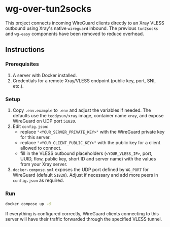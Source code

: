 # wg-over-tun2socks

This project connects incoming WireGuard clients directly to an Xray
VLESS outbound using Xray's native `wireguard` inbound. The previous
`tun2socks` and `wg-easy` components have been removed to reduce
overhead.

## Instructions

### Prerequisites
1. A server with Docker installed.
2. Credentials for a remote Xray/VLESS endpoint (public key, port, SNI,
   etc.).

### Setup
1. Copy `.env.example` to `.env` and adjust the variables if needed. The
   defaults use the `teddysun/xray` image, container name `xray`, and
   expose WireGuard on UDP port `51820`.
2. Edit `config.json`:
   - replace `"<YOUR_SERVER_PRIVATE_KEY>"` with the WireGuard private key
     for this server.
   - replace `"<YOUR_CLIENT_PUBLIC_KEY>"` with the public key for a client
     allowed to connect.
   - fill in the VLESS outbound placeholders (`<YOUR_VLESS_IP>`, port,
     UUID, flow, public key, short ID and server name) with the values
     from your Xray server.
3. `docker-compose.yml` exposes the UDP port defined by `WG_PORT` for
   WireGuard (default `51820`). Adjust if necessary and add more peers in
   `config.json` as required.

### Run

```bash
docker compose up -d
```

If everything is configured correctly, WireGuard clients connecting to
this server will have their traffic forwarded through the specified
VLESS tunnel.
